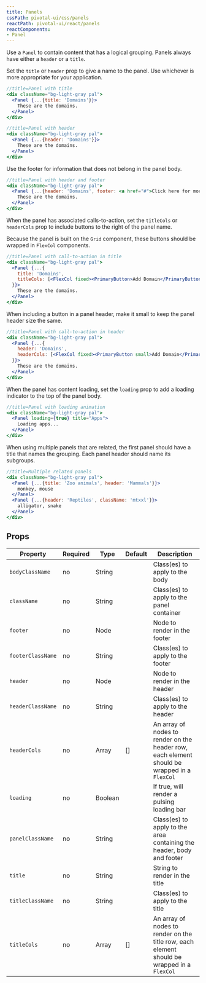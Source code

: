 ```yaml
---
title: Panels
cssPath: pivotal-ui/css/panels
reactPath: pivotal-ui/react/panels
reactComponents:
- Panel
---
```


Use a `Panel` to contain content that has a logical grouping. Panels always have either a `header` or a `title`.

Set the `title` or `header` prop to give a name to the panel. Use whichever is more appropriate for your application.

```jsx
//title=Panel with title
<div className="bg-light-gray pal">
  <Panel {...{title: 'Domains'}}>
    These are the domains.
  </Panel>
</div>
```

```jsx
//title=Panel with header
<div className="bg-light-gray pal">
  <Panel {...{header: 'Domains'}}>
    These are the domains.
  </Panel>
</div>
```

Use the footer for information that does not belong in the panel body.

```jsx
//title=Panel with header and footer
<div className="bg-light-gray pal">
  <Panel {...{header: 'Domains', footer: <a href="#">Click here for more info</a>}}>
    These are the domains.
  </Panel>
</div>
```

When the panel has associated calls-to-action, set the `titleCols` or `headerCols` prop to include buttons to the right of the panel name.

Because the panel is built on the `Grid` component, these buttons should be wrapped in `FlexCol` components.

```jsx
//title=Panel with call-to-action in title
<div className="bg-light-gray pal">
  <Panel {...{
    title: 'Domains',
    titleCols: [<FlexCol fixed><PrimaryButton>Add Domain</PrimaryButton></FlexCol>]
  }}>
    These are the domains.
  </Panel>
</div>
```

When including a button in a panel header, make it small to keep the panel header size the same.

```jsx
//title=Panel with call-to-action in header
<div className="bg-light-gray pal">
  <Panel {...{
    header: 'Domains',
    headerCols: [<FlexCol fixed><PrimaryButton small>Add Domain</PrimaryButton></FlexCol>]
  }}>
    These are the domains.
  </Panel>
</div>
```

When the panel has content loading, set the `loading` prop to add a loading indicator to the top of the panel body.

```jsx
//title=Panel with loading animation
<div className="bg-light-gray pal">
  <Panel loading={true} title="Apps">
    Loading apps...
  </Panel>
</div>
```

When using multiple panels that are related, the first panel should have a title that names the grouping. Each panel header should name its subgroups.

```jsx
//title=Multiple related panels
<div className="bg-light-gray pal">
  <Panel {...{title: 'Zoo animals', header: 'Mammals'}}>
    monkey, mouse
  </Panel>
  <Panel {...{header: 'Reptiles', className: 'mtxxl'}}>
    alligator, snake
  </Panel>
</div>
```

## Props

Property           | Required | Type    | Default | Description
-------------------|----------|---------|---------|------------
`bodyClassName`    | no       | String  |         | Class(es) to apply to the body
`className`        | no       | String  |         | Class(es) to apply to the panel container
`footer`           | no       | Node    |         | Node to render in the footer
`footerClassName`  | no       | String  |         | Class(es) to apply to the footer
`header`           | no       | Node    |         | Node to render in the header
`headerClassName`  | no       | String  |         | Class(es) to apply to the header
`headerCols`       | no       | Array   | []      | An array of nodes to render on the header row, each element should be wrapped in a `FlexCol`
`loading`          | no       | Boolean |         | If true, will render a pulsing loading bar
`panelClassName`   | no       | String  |         | Class(es) to apply to the area containing the header, body and footer
`title`            | no       | String  |         | String to render in the title
`titleClassName`   | no       | String  |         | Class(es) to apply to the title
`titleCols`        | no       | Array   | []      | An array of nodes to render on the title row, each element should be wrapped in a `FlexCol`
